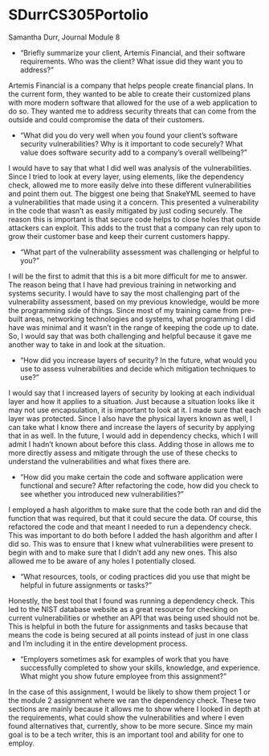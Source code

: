 # SDurrCS305Portolio

Samantha Durr, Journal Module 8

* “Briefly summarize your client, Artemis Financial, and their software requirements. Who was the client? What issue did they want you to address?”

Artemis Financial is a company that helps people create financial plans. In the current form, they wanted to be able to create their customized plans with more modern software that allowed for the use of a web application to do so. They wanted me to address security threats that can come from the outside and could compromise the data of their customers.

* “What did you do very well when you found your client’s software security vulnerabilities? Why is it important to code securely? What value does software security add to a company’s overall wellbeing?”
 
I would have to say that what I did well was analysis of the vulnerabilities. Since I tried to look at every layer, using elements, like the dependency check, allowed me to more easily delve into these different vulnerabilities and point them out. The biggest one being that SnakeYML seemed to have a vulnerabilities that made using it a concern. This presented a vulnerability in the code that wasn’t as easily mitigated by just coding securely. The reason this is important is that secure code helps to close holes that outside attackers can exploit. This adds to the trust that a company can rely upon to grow their customer base and keep their current customers happy.

* “What part of the vulnerability assessment was challenging or helpful to you?”

I will be the first to admit that this is a bit more difficult for me to answer. The reason being that I have had previous training in networking and systems security. I would have to say the most challenging part of the vulnerability assessment, based on my previous knowledge, would be more the programming side of things. Since most of my training came from pre-built areas, networking technologies and systems, what programming I did have was minimal and it wasn’t in the range of keeping the code up to date. So, I would say that was both challenging and helpful because it gave me another way to take in and look at the situation.

* “How did you increase layers of security? In the future, what would you use to assess vulnerabilities and decide which mitigation techniques to use?”

I would say that I increased layers of security by looking at each individual layer and how it applies to a situation. Just because a situation looks like it may not use encapsulation, it is important to look at it. I made sure that each layer was protected. Since I also have the physical layers known as well, I can take what I know there and increase the layers of security by applying that in as well. In the future, I would add in dependency checks, which I will admit I hadn’t known about before this class. Adding those in allows me to more directly assess and mitigate through the use of these checks to understand the vulnerabilities and what fixes there are.

* “How did you make certain the code and software application were functional and secure? After refactoring the code, how did you check to see whether you introduced new vulnerabilities?”

I employed a hash algorithm to make sure that the code both ran and did the function that was required, but that it could secure the data. Of course, this refactored the code and that meant I needed to run a dependency check. This was important to do both before I added the hash algorithm and after I did so. This was to ensure that I knew what vulnerabilities were present to begin with and to make sure that I didn’t add any new ones. This also allowed me to be aware of any holes I potentially closed.

* “What resources, tools, or coding practices did you use that might be helpful in future assignments or tasks?”

Honestly, the best tool that I found was running a dependency check. This led to the NIST database website as a great resource for checking on current vulnerabilities or whether an API that was being used should not be. This is helpful in both the future for assignments and tasks because that means the code is being secured at all points instead of just in one class and I’m including it in the entire development process.

* “Employers sometimes ask for examples of work that you have successfully completed to show your skills, knowledge, and experience. What might you show future employee from this assignment?”

In the case of this assignment, I would be likely to show them project 1 or the module 2 assignment where we ran the dependency check. These two sections are mainly because it allows me to show where I looked in depth at the requirements, what could show the vulnerabilities and where I even found alternatives that, currently, show to be more secure. Since my main goal is to be a tech writer, this is an important tool and ability for one to employ.

